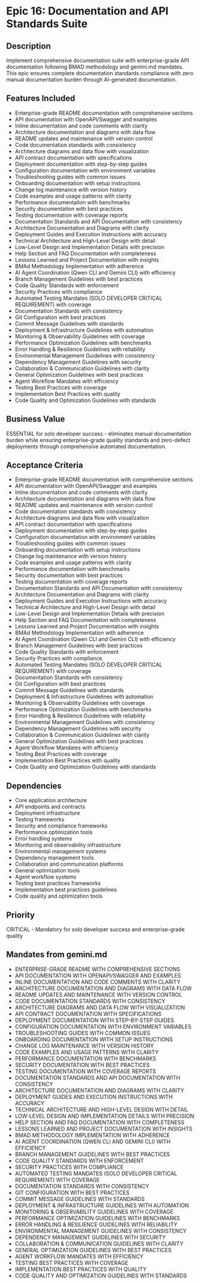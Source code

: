 # Epic 16: Documentation and API Standards Suite

## Description

Implement comprehensive documentation suite with enterprise-grade API documentation following BMAD methodology and gemini.md mandates. This epic ensures complete documentation standards compliance with zero manual documentation burden through AI-generated documentation.

## Features Included

- Enterprise-grade README documentation with comprehensive sections
- API documentation with OpenAPI/Swagger and examples
- Inline documentation and code comments with clarity
- Architecture documentation and diagrams with data flow
- README updates and maintenance with version control
- Code documentation standards with consistency
- Architecture diagrams and data flow with visualization
- API contract documentation with specifications
- Deployment documentation with step-by-step guides
- Configuration documentation with environment variables
- Troubleshooting guides with common issues
- Onboarding documentation with setup instructions
- Change log maintenance with version history
- Code examples and usage patterns with clarity
- Performance documentation with benchmarks
- Security documentation with best practices
- Testing documentation with coverage reports
- Documentation Standards and API Documentation with consistency
- Architecture Documentation and Diagrams with clarity
- Deployment Guides and Execution Instructions with accuracy
- Technical Architecture and High-Level Design with detail
- Low-Level Design and Implementation Details with precision
- Help Section and FAQ Documentation with completeness
- Lessons Learned and Project Documentation with insights
- BMAd Methodology Implementation with adherence
- AI Agent Coordination (Qwen CLI and Gemini CLI) with efficiency
- Branch Management Guidelines with best practices
- Code Quality Standards with enforcement
- Security Practices with compliance
- Automated Testing Mandates (SOLO DEVELOPER CRITICAL REQUIREMENT) with coverage
- Documentation Standards with consistency
- Git Configuration with best practices
- Commit Message Guidelines with standards
- Deployment & Infrastructure Guidelines with automation
- Monitoring & Observability Guidelines with coverage
- Performance Optimization Guidelines with benchmarks
- Error Handling & Resilience Guidelines with reliability
- Environmental Management Guidelines with consistency
- Dependency Management Guidelines with security
- Collaboration & Communication Guidelines with clarity
- General Optimization Guidelines with best practices
- Agent Workflow Mandates with efficiency
- Testing Best Practices with coverage
- Implementation Best Practices with quality
- Code Quality and Optimization Guidelines with standards

## Business Value

ESSENTIAL for solo developer success - eliminates manual documentation burden while ensuring enterprise-grade quality standards and zero-defect deployments through comprehensive automated documentation.

## Acceptance Criteria

- Enterprise-grade README documentation with comprehensive sections
- API documentation with OpenAPI/Swagger and examples
- Inline documentation and code comments with clarity
- Architecture documentation and diagrams with data flow
- README updates and maintenance with version control
- Code documentation standards with consistency
- Architecture diagrams and data flow with visualization
- API contract documentation with specifications
- Deployment documentation with step-by-step guides
- Configuration documentation with environment variables
- Troubleshooting guides with common issues
- Onboarding documentation with setup instructions
- Change log maintenance with version history
- Code examples and usage patterns with clarity
- Performance documentation with benchmarks
- Security documentation with best practices
- Testing documentation with coverage reports
- Documentation Standards and API Documentation with consistency
- Architecture Documentation and Diagrams with clarity
- Deployment Guides and Execution Instructions with accuracy
- Technical Architecture and High-Level Design with detail
- Low-Level Design and Implementation Details with precision
- Help Section and FAQ Documentation with completeness
- Lessons Learned and Project Documentation with insights
- BMAd Methodology Implementation with adherence
- AI Agent Coordination (Qwen CLI and Gemini CLI) with efficiency
- Branch Management Guidelines with best practices
- Code Quality Standards with enforcement
- Security Practices with compliance
- Automated Testing Mandates (SOLO DEVELOPER CRITICAL REQUIREMENT) with coverage
- Documentation Standards with consistency
- Git Configuration with best practices
- Commit Message Guidelines with standards
- Deployment & Infrastructure Guidelines with automation
- Monitoring & Observability Guidelines with coverage
- Performance Optimization Guidelines with benchmarks
- Error Handling & Resilience Guidelines with reliability
- Environmental Management Guidelines with consistency
- Dependency Management Guidelines with security
- Collaboration & Communication Guidelines with clarity
- General Optimization Guidelines with best practices
- Agent Workflow Mandates with efficiency
- Testing Best Practices with coverage
- Implementation Best Practices with quality
- Code Quality and Optimization Guidelines with standards

## Dependencies

- Core application architecture
- API endpoints and contracts
- Deployment infrastructure
- Testing frameworks
- Security and compliance frameworks
- Performance optimization tools
- Error handling systems
- Monitoring and observability infrastructure
- Environmental management systems
- Dependency management tools
- Collaboration and communication platforms
- General optimization tools
- Agent workflow systems
- Testing best practices frameworks
- Implementation best practices guidelines
- Code quality and optimization tools

## Priority

CRITICAL - Mandatory for solo developer success and enterprise-grade quality

## Mandates from gemini.md

- ENTERPRISE-GRADE README WITH COMPREHENSIVE SECTIONS
- API DOCUMENTATION WITH OPENAPI/SWAGGER AND EXAMPLES
- INLINE DOCUMENTATION AND CODE COMMENTS WITH CLARITY
- ARCHITECTURE DOCUMENTATION AND DIAGRAMS WITH DATA FLOW
- README UPDATES AND MAINTENANCE WITH VERSION CONTROL
- CODE DOCUMENTATION STANDARDS WITH CONSISTENCY
- ARCHITECTURE DIAGRAMS AND DATA FLOW WITH VISUALIZATION
- API CONTRACT DOCUMENTATION WITH SPECIFICATIONS
- DEPLOYMENT DOCUMENTATION WITH STEP-BY-STEP GUIDES
- CONFIGURATION DOCUMENTATION WITH ENVIRONMENT VARIABLES
- TROUBLESHOOTING GUIDES WITH COMMON ISSUES
- ONBOARDING DOCUMENTATION WITH SETUP INSTRUCTIONS
- CHANGE LOG MAINTENANCE WITH VERSION HISTORY
- CODE EXAMPLES AND USAGE PATTERNS WITH CLARITY
- PERFORMANCE DOCUMENTATION WITH BENCHMARKS
- SECURITY DOCUMENTATION WITH BEST PRACTICES
- TESTING DOCUMENTATION WITH COVERAGE REPORTS
- DOCUMENTATION STANDARDS AND API DOCUMENTATION WITH CONSISTENCY
- ARCHITECTURE DOCUMENTATION AND DIAGRAMS WITH CLARITY
- DEPLOYMENT GUIDES AND EXECUTION INSTRUCTIONS WITH ACCURACY
- TECHNICAL ARCHITECTURE AND HIGH-LEVEL DESIGN WITH DETAIL
- LOW-LEVEL DESIGN AND IMPLEMENTATION DETAILS WITH PRECISION
- HELP SECTION AND FAQ DOCUMENTATION WITH COMPLETENESS
- LESSONS LEARNED AND PROJECT DOCUMENTATION WITH INSIGHTS
- BMAD METHODOLOGY IMPLEMENTATION WITH ADHERENCE
- AI AGENT COORDINATION (QWEN CLI AND GEMINI CLI) WITH EFFICIENCY
- BRANCH MANAGEMENT GUIDELINES WITH BEST PRACTICES
- CODE QUALITY STANDARDS WITH ENFORCEMENT
- SECURITY PRACTICES WITH COMPLIANCE
- AUTOMATED TESTING MANDATES (SOLO DEVELOPER CRITICAL REQUIREMENT) WITH COVERAGE
- DOCUMENTATION STANDARDS WITH CONSISTENCY
- GIT CONFIGURATION WITH BEST PRACTICES
- COMMIT MESSAGE GUIDELINES WITH STANDARDS
- DEPLOYMENT & INFRASTRUCTURE GUIDELINES WITH AUTOMATION
- MONITORING & OBSERVABILITY GUIDELINES WITH COVERAGE
- PERFORMANCE OPTIMIZATION GUIDELINES WITH BENCHMARKS
- ERROR HANDLING & RESILIENCE GUIDELINES WITH RELIABILITY
- ENVIRONMENTAL MANAGEMENT GUIDELINES WITH CONSISTENCY
- DEPENDENCY MANAGEMENT GUIDELINES WITH SECURITY
- COLLABORATION & COMMUNICATION GUIDELINES WITH CLARITY
- GENERAL OPTIMIZATION GUIDELINES WITH BEST PRACTICES
- AGENT WORKFLOW MANDATES WITH EFFICIENCY
- TESTING BEST PRACTICES WITH COVERAGE
- IMPLEMENTATION BEST PRACTICES WITH QUALITY
- CODE QUALITY AND OPTIMIZATION GUIDELINES WITH STANDARDS
